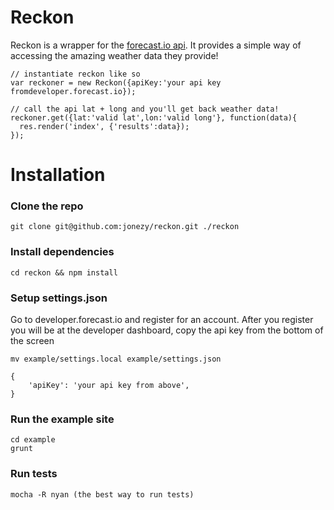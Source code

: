 # Reckon

Reckon is a wrapper for the [forecast.io api](http://developer.forecast.io). It
provides a simple way of accessing the amazing weather data they
provide!

    // instantiate reckon like so
    var reckoner = new Reckon({apiKey:'your api key fromdeveloper.forecast.io});
    
    // call the api lat + long and you'll get back weather data!
    reckoner.get({lat:'valid lat',lon:'valid long'}, function(data){
      res.render('index', {'results':data});
    });

# Installation

### Clone the repo

    git clone git@github.com:jonezy/reckon.git ./reckon
    
### Install dependencies

    cd reckon && npm install
    
### Setup settings.json

Go to developer.forecast.io and register for an account.  After you register you will be at the developer dashboard, 
copy the api key from the bottom of the screen

    mv example/settings.local example/settings.json
    
    {
        'apiKey': 'your api key from above',
    }
    
### Run the example site

    cd example
    grunt

### Run tests

    mocha -R nyan (the best way to run tests)

